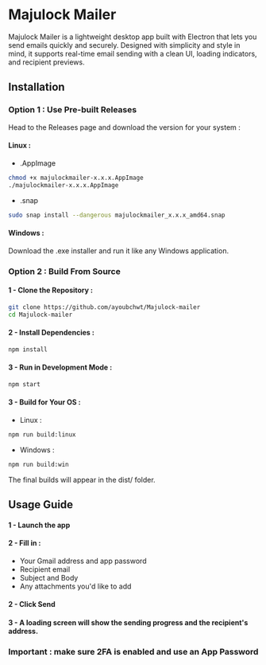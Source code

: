 
# Majulock Mailer

Majulock Mailer is a lightweight desktop app built with Electron that lets you send emails quickly and securely. Designed with simplicity and style in mind, it supports real-time email sending with a clean UI, loading indicators, and recipient previews.



## Installation

### Option 1 : Use Pre-built Releases
Head to the Releases page and download the version for your system :

#### Linux :
- .AppImage
```bash
chmod +x majulockmailer-x.x.x.AppImage
./majulockmailer-x.x.x.AppImage
```
- .snap

```bash
sudo snap install --dangerous majulockmailer_x.x.x_amd64.snap
```
#### Windows :

Download the .exe installer and run it like any Windows application.
### Option 2 : Build From Source
#### 1 - Clone the Repository :
```bash
git clone https://github.com/ayoubchwt/Majulock-mailer
cd Majulock-mailer
```
#### 2 - Install Dependencies : 

```bash
npm install
```
#### 3 - Run in Development Mode : 
```bash
npm start
```
#### 3 - Build for Your OS : 
- Linux :
```bash
npm run build:linux
```
- Windows :
```bash
npm run build:win
```
The final builds will appear in the dist/ folder.





    
## Usage Guide 

#### 1 - Launch the app
#### 2 - Fill in :
- Your Gmail address and app password
- Recipient email
- Subject and Body
- Any attachments you'd like to add
#### 2 - Click Send
#### 3 - A loading screen will show the sending progress and the recipient's address.

### Important : make sure 2FA is enabled and use an App Password 




